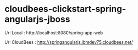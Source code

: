 cloudbees-clickstart-spring-angularjs-jboss
===========================================
Url Local : http://localhost:8080/spring-app-web

Url CloudBees : http://springangularjs.ibmdev75.cloudbees.net/